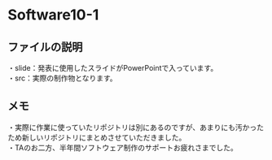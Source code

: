 # Software10-1
## ファイルの説明
・slide：発表に使用したスライドがPowerPointで入っています。  
・src：実際の制作物となります。

## メモ
・実際に作業に使っていたリポジトリは別にあるのですが、あまりにも汚かったため新しいリポジトリにまとめさせていただきました。  
・TAのお二方、半年間ソフトウェア制作のサポートお疲れさまでした。  
